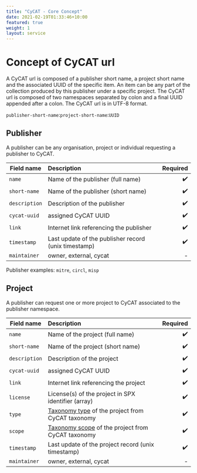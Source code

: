 ```yaml
---
title: "CyCAT - Core Concept"
date: 2021-02-19T01:33:46+10:00
featured: true
weight: 1
layout: service
---
```


# Concept of CyCAT url

A CyCAT url is composed of a publisher short name, a project short name and the associated UUID of the specific item. An item can be any part of the collection produced
by this publisher under a specific project. The CyCAT url is composed of two namespaces separated by colon and a final UUID appended after a colon. The CyCAT url is in UTF-8 format.

`publisher-short-name`:`project-short-name`:`UUID`

## Publisher

A publisher can be any organisation, project or individual requesting a publisher to CyCAT.

| Field name        |  Description           | Required  |
| ------------- |:---------------------------| ---------:|
| `name` | Name of the publisher (full name)| :heavy_check_mark: |
| `short-name` | Name of the publisher (short name) | :heavy_check_mark: |
| `description` | Description of the publisher | :heavy_check_mark: |
| `cycat-uuid` | assigned CyCAT UUID | :heavy_check_mark: |
| `link` | Internet link referencing the publisher | :heavy_check_mark: |
| `timestamp` | Last update of the publisher record (unix timestamp) | :heavy_check_mark: |
| `maintainer` | owner, external, cycat | - |

Publisher examples: `mitre`, `circl`, `misp`

## Project

A publisher can request one or more project to CyCAT associated to the publisher namespace.

| Field name        |  Description           | Required  |
| ------------- |:---------------------------| ---------:|
| `name` | Name of the project (full name)| :heavy_check_mark: |
| `short-name` | Name of the project (short name) | :heavy_check_mark: |
| `description` | Description of the project | :heavy_check_mark: |
| `cycat-uuid` | assigned CyCAT UUID | :heavy_check_mark: |
| `link` | Internet link referencing the project | :heavy_check_mark: |
| `license` | License(s) of the project in SPX identifier (array) | :heavy_check_mark: |
| `type` | [Taxonomy type](https://github.com/CyCat-project/cycat-taxonomy) of the project from CyCAT taxonomy | :heavy_check_mark: |
| `scope` | [Taxonomy scope](https://github.com/CyCat-project/cycat-taxonomy) of the project from CyCAT taxonomy | :heavy_check_mark: |
| `timestamp` | Last update of the project record  (unix timestamp)| :heavy_check_mark: |
| `maintainer` | owner, external, cycat | - |

